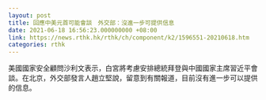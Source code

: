 ```yaml
---
layout: post
title: 回應中美元首可能會談　外交部：沒進一步可提供信息
date: 2021-06-18 16:56:23.000000000 +08:00
link: https://news.rthk.hk/rthk/ch/component/k2/1596551-20210618.htm
categories: rthk
---
```


美國國家安全顧問沙利文表示，白宮將考慮安排總統拜登與中國國家主席習近平會談。在北京，外交部發言人趙立堅說，留意到有關報道，目前沒有進一步可以提供的信息。
